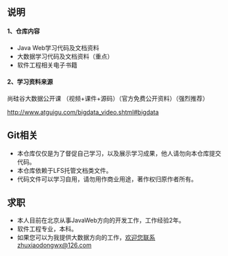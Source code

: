 ## **说明**

#### 1、仓库内容

- Java Web学习代码及文档资料
- 大数据学习代码及文档资料（重点）
- 软件工程相关电子书籍

#### 2、学习资料来源

尚硅谷大数据公开课 （视频+课件+源码）（官方免费公开资料）（强烈推荐）

<http://www.atguigu.com/bigdata_video.shtml#bigdata>

## Git相关

- 本仓库仅仅是为了督促自己学习，以及展示学习成果，他人请勿向本仓库提交代码。
- 本仓库依赖于LFS托管文档类文件。
- 代码文件可以学习自用，请勿用作商业用途，著作权归原作者所有。

## 求职

- 本人目前在北京从事JavaWeb方向的开发工作，工作经验2年。
- 软件工程专业，本科。
- 如果您可以为我提供大数据方向的工作，欢迎您联系zhuxiaodongwx@126.com